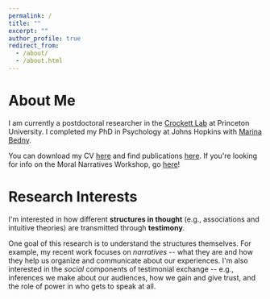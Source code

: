 ```yaml
---
permalink: /
title: ""
excerpt: ""
author_profile: true
redirect_from: 
  - /about/
  - /about.html
---
```


About Me
============
I am currently a postdoctoral researcher in the [Crockett Lab](http://www.crockettlab.org/) at Princeton University. I completed my PhD in Psychology at Johns Hopkins with [Marina Bedny](https://bednylab.com/index.html).

You can download my CV [here](https://judyseinkim.github.io/cv/) and find publications [here](https://judyseinkim.github.io/publications/). If you're looking for info on the Moral Narratives Workshop, go [here](https://moralnarratives.org)! 

Research Interests
============
I'm interested in how different **structures in thought** (e.g., associations and intuitive theories) are transmitted through **testimony**. 

One goal of this research is to understand the structures themselves. For example, my recent work focuses on _narratives_ -- what they are and how they help us organize and communicate about our experiences. I'm also interested in the _social_ components of testimonial exchange -- e.g., inferences we make about our audiences, how we gain and give trust, and the role of power in who gets to speak at all.


